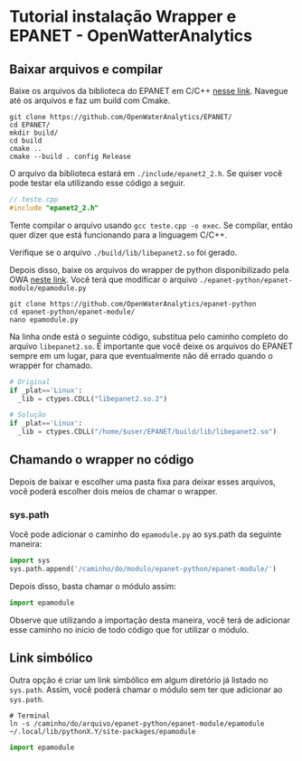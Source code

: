 # Tutorial instalação Wrapper e EPANET - OpenWatterAnalytics

## Baixar arquivos e compilar
Baixe os arquivos da biblioteca do EPANET em C/C++ [nesse link](https://github.com/OpenWaterAnalytics/EPANET/). Navegue até os arquivos e faz um build com Cmake.

```
git clone https://github.com/OpenWaterAnalytics/EPANET/
cd EPANET/
mkdir build/
cd build
cmake ..
cmake --build . config Release
```

O arquivo da biblioteca estará em `./include/epanet2_2.h`. Se quiser você pode testar ela utilizando esse código a seguir.
~~~ c++
// teste.cpp
#include "epanet2_2.h"
~~~

Tente compilar o arquivo usando `gcc teste.cpp -o exec`. Se compilar, então quer dizer que está funcionando para a linguagem C/C++.

Verifique se o arquivo `./build/lib/libepanet2.so` foi gerado. 

Depois disso, baixe os arquivos do wrapper de python disponibilizado pela OWA [neste link](https://github.com/OpenWaterAnalytics/epanet-python). Você terá que modificar o arquivo `./epanet-python/epanet-module/epamodule.py`

```
git clone https://github.com/OpenWaterAnalytics/epanet-python
cd epanet-python/epanet-module/
nano epamodule.py
```

Na linha onde está o seguinte código, substitua pelo caminho completo do arquivo `libepanet2.so`. É importante que você deixe os arquivos do EPANET sempre em um lugar, para que eventualmente não dê errado quando o wrapper for chamado.

~~~ python
# Original
if _plat=='Linux':
  _lib = ctypes.CDLL("libepanet2.so.2")
~~~

~~~ python
# Solução
if _plat=='Linux':
  _lib = ctypes.CDLL("/home/$user/EPANET/build/lib/libepanet2.so")
~~~

## Chamando o wrapper no código

Depois de baixar e escolher uma pasta fixa para deixar esses arquivos, você poderá escolher dois meios de chamar o wrapper.

### sys.path
Você pode adicionar o caminho do `epamodule.py` ao sys.path da seguinte maneira:

~~~ python
import sys
sys.path.append('/caminho/do/modulo/epanet-python/epanet-module/')
~~~

Depois disso, basta chamar o módulo assim:

~~~ python
import epamodule
~~~

Observe que utilizando a importação desta maneira, você terá de adicionar esse caminho no inicio de todo código que for utilizar o módulo.

## Link simbólico
Outra opção é criar um link simbólico em algum diretório já listado no `sys.path`. Assim, você poderá chamar o módulo sem ter que adicionar ao `sys.path`.

~~~ shell
# Terminal
ln -s /caminho/do/arquivo/epanet-python/epanet-module/epamodule ~/.local/lib/pythonX.Y/site-packages/epamodule
~~~

~~~ python
import epamodule
~~~
